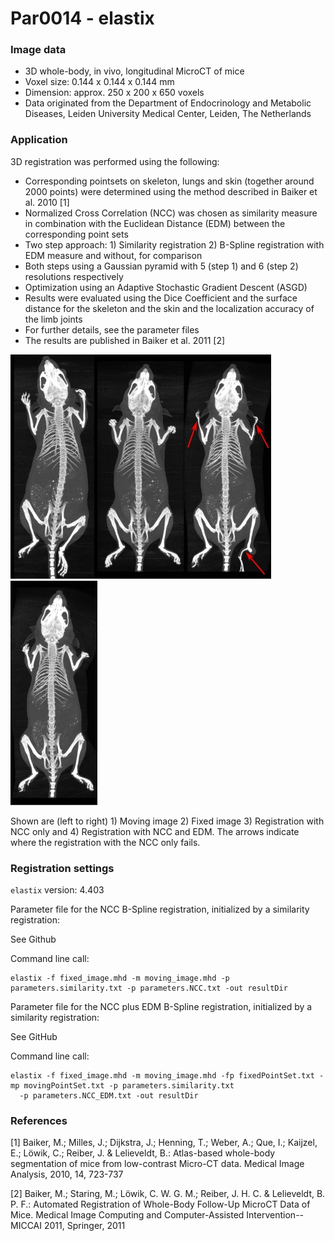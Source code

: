 # Par0014 - elastix

###  Image data

* 3D whole-body, in vivo, longitudinal MicroCT of mice
* Voxel size: 0.144 x 0.144 x 0.144 mm
* Dimension: approx. 250 x 200 x 650 voxels
* Data originated from the Department of Endocrinology and Metabolic Diseases, Leiden University Medical Center, Leiden, The Netherlands

###  Application

3D registration was performed using the following:

* Corresponding pointsets on skeleton, lungs and skin (together around 2000 points) were determined using the method described in Baiker et al. 2010 [1]
* Normalized Cross Correlation (NCC) was chosen as similarity measure in combination with the Euclidean Distance (EDM) between the corresponding point sets
* Two step approach: 1) Similarity registration 2) B-Spline registration with EDM measure and without, for comparison
* Both steps using a Gaussian pyramid with 5 (step 1) and 6 (step 2) resolutions respectively
* Optimization using an Adaptive Stochastic Gradient Descent (ASGD)
* Results were evaluated using the Dice Coefficient and the surface distance for the skeleton and the skin and the localization accuracy of the limb joints
* For further details, see the parameter files
* The results are published in Baiker et al. 2011 [2]

![alt-text](MIP_source.jpg)![alt-text](MIP_target.jpg)![alt-text](MIP_NCC_arrows.jpg)![alt-text](MIP_NCC_EDM.jpg)

Shown are (left to right) 1) Moving image 2) Fixed image 3) Registration with NCC only and 4) Registration with NCC and EDM. The arrows indicate where the registration with the NCC only fails.

###  Registration settings

`elastix` version: 4.403

Parameter file for the NCC B-Spline registration, initialized by a similarity registration:

See Github

Command line call:


    elastix -f fixed_image.mhd -m moving_image.mhd -p parameters.similarity.txt -p parameters.NCC.txt -out resultDir


Parameter file for the NCC plus EDM B-Spline registration, initialized by a similarity registration:

See GitHub

Command line call:


    elastix -f fixed_image.mhd -m moving_image.mhd -fp fixedPointSet.txt -mp movingPointSet.txt -p parameters.similarity.txt
      -p parameters.NCC_EDM.txt -out resultDir


###  References

[1] Baiker, M.; Milles, J.; Dijkstra, J.; Henning, T.; Weber, A.; Que, I.; Kaijzel, E.; Löwik, C.; Reiber, J. & Lelieveldt, B.: Atlas-based whole-body segmentation of mice from low-contrast Micro-CT data. Medical Image Analysis, 2010, 14, 723-737

[2] Baiker, M.; Staring, M.; Löwik, C. W. G. M.; Reiber, J. H. C. & Lelieveldt, B. P. F.: Automated Registration of Whole-Body Follow-Up MicroCT Data of Mice. Medical Image Computing and Computer-Assisted Intervention--MICCAI 2011, Springer, 2011

